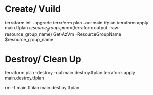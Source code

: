 # Create/ Vuild
terraform init -upgrade
terraform plan -out main.tfplan
terraform apply main.tfplan
$resource_group_name=$(terraform output -raw resource_group_name)
Get-AzVm -ResourceGroupName $resource_group_name

# Destroy/ Clean Up
terraform plan -destroy -out main.destroy.tfplan
terraform apply main.destroy.tfplan

rm -f main.tfplan main.destroy.tfplan